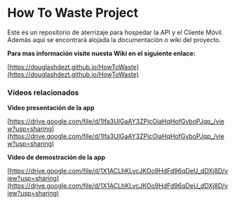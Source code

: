 # How To Waste Project

Este es un repositorio de aterrizaje para hospedar la API y el Cliente Móvil. Además aquí se encontrará alojada la documentación o wiki del proyecto.

**Para mas información visite nuesta Wiki en el siguiente enlace:**

[https://douglashdezt.github.io/HowToWaste](https://douglashdezt.github.io/HowToWaste)

### Vídeos relacionados
**Video presentación de la app**

[https://drive.google.com/file/d/1lfa3UIGaAY3ZPjcOiaHqHofGvboPJqp_/view?usp=sharing](https://drive.google.com/file/d/1lfa3UIGaAY3ZPjcOiaHqHofGvboPJqp_/view?usp=sharing)

**Vídeo de demostración de la app**

[https://drive.google.com/file/d/1X1ACLhKLvcJKOo9HdFd96qDeU_dDXj8D/view?usp=sharing](https://drive.google.com/file/d/1X1ACLhKLvcJKOo9HdFd96qDeU_dDXj8D/view?usp=sharing)